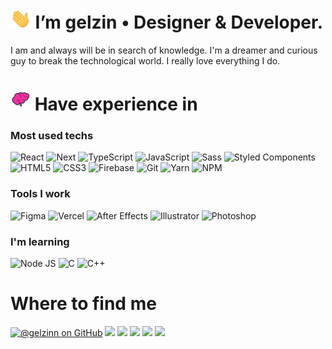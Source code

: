 <h1><img src="https://raw.githubusercontent.com/gelzinn/gelzinn/main/hi-emoji.gif" height="32px"> I’m gelzin • Designer & Developer.</h1>


<p>I am and always will be in search of knowledge. I'm a dreamer and curious guy to break the technological world. I really love everything I do.</p>

<h1><img src="https://raw.githubusercontent.com/gelzinn/gelzinn/main/brain-animated.gif" height="32px"> Have experience in</h1>

<div>

  ### Most used techs

  <div>
    <img alt="React" src="https://img.shields.io/badge/-React-45b8d8?style=for-the-badge&logo=react&logoColor=white" />
    <img alt="Next" src="https://img.shields.io/badge/-Nextjs-000000?style=for-the-badge&logo=next.js&logoColor=white" />
    <img alt="TypeScript" src="https://img.shields.io/badge/-TypeScript-007ACC?style=for-the-badge&logo=typescript&logoColor=white" />
    <img alt="JavaScript" src="https://img.shields.io/badge/-JavaScript-f7df1e?style=for-the-badge&logo=javascript&logoColor=black" />
    <img alt="Sass" src="https://img.shields.io/badge/-Sass-CC6699?style=for-the-badge&logo=sass&logoColor=white" />
    <img alt="Styled Components" src="https://img.shields.io/badge/-Styled_Components-db7092?style=for-the-badge&logo=styled-components&logoColor=white" />
    <img alt="HTML5" src="https://img.shields.io/badge/-HTML5-E34F26?style=for-the-badge&logo=html5&logoColor=white" />
    <img alt="CSS3" src="https://img.shields.io/badge/-CSS3-2965f1?style=for-the-badge&logo=css3&logoColor=white" />
    <img alt="Firebase" src="https://img.shields.io/badge/-Firebase-FFCA28?style=for-the-badge&logo=firebase&logoColor=black" />
    <img alt="Git" src="https://img.shields.io/badge/-Git-F05032?style=for-the-badge&logo=git&logoColor=white" />
    <img alt="Yarn" src="https://img.shields.io/badge/-Yarn-2188b6?style=for-the-badge&logo=yarn&logoColor=white" />
    <img alt="NPM" src="https://img.shields.io/badge/-NPM-CB3837?style=for-the-badge&logo=npm&logoColor=white" />
  </div>
  
  ### Tools I work
  
  <div>
    <img alt="Figma" src="https://img.shields.io/badge/-Figma-F24E1E?style=for-the-badge&logo=figma&logoColor=white"> 
    <img alt="Vercel" src="https://img.shields.io/badge/-Vercel-000000?style=for-the-badge&logo=vercel&logoColor=white">
    <img alt="After Effects" src="https://img.shields.io/badge/-After%20Effects-9999FF.svg?style=for-the-badge&logo=Adobe%20After%20Effects&logoColor=white">
    <img alt="Illustrator" src="https://img.shields.io/badge/-Illustrator-%23FF9A00.svg?style=for-the-badge&logo=adobe%20illustrator&logoColor=white">
    <img alt="Photoshop" src="https://img.shields.io/badge/-Photoshop-%2331A8FF.svg?style=for-the-badge&logo=adobe%20photoshop&logoColor=white">
  </div>
  
  ### I'm learning

  <div>
    <img alt="Node JS" src="https://img.shields.io/badge/-Node.js-43853D?style=for-the-badge&logo=node.js&logoColor=white" />
    <img alt="C" src="https://img.shields.io/badge/C-00599C?style=for-the-badge&logo=c&logoColor=white" />
    <img alt="C++" src="https://img.shields.io/badge/C%2B%2B-00599C?style=for-the-badge&logo=c%2B%2B&logoColor=white" />
  </div>

  <h1>Where to find me </h1>

  <div> 
    <a href="https://www.github.com/gelzinn" target="_blank"><img src="https://img.shields.io/badge/GitHub-%23333333.svg?&style=for-the-badge&logo=github&logoColor=white" alt="@gelzinn on GitHub"></a>
    <a href="https://gelzin.com" target="_blank"><img src="https://img.shields.io/badge/-gelzin.com-black?&style=for-the-badge"></a>
    <a href="https://www.youtube.com/c/gelzinn_" target="_blank"><img src="https://img.shields.io/badge/YouTube-FF0000?style=for-the-badge&logo=youtube&logoColor=white" target="_blank"></a>
    <a href="https://instagram.com/gelzinn" target="_blank"><img src="https://img.shields.io/badge/-Instagram-%23E4405F?style=for-the-badge&logo=instagram&logoColor=white" target="_blank"></a>
    <a href="https://twitter.com/gelzinn_" target="_blank"><img src="https://img.shields.io/badge/twitter-%231DA1F2.svg?&style=for-the-badge&logo=twitter&logoColor=white" target="_blank"></a>
    <a href="https://www.linkedin.com/in/gelzin" target="_blank"><img src="https://img.shields.io/badge/-LinkedIn-%230077B5?style=for-the-badge&logo=linkedin&logoColor=white" target="_blank"></a> 
  </div>
  
</div>
